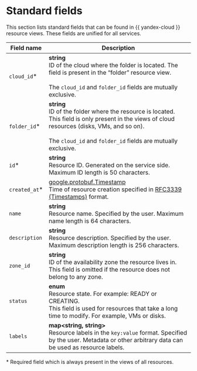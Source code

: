 # Standard fields

This section lists standard fields that can be found in {{ yandex-cloud }} resource views. These fields are unified for all services.

| Field name | Description |
| ----- | ----- |
| `cloud_id`* | <b>string</b> <br/> ID of the cloud where the folder is located. The field is present in the <q>folder</q> resource view.<br/><br/>The `cloud_id` and `folder_id` fields are mutually exclusive. |
| `folder_id`* | <b>string</b> <br/> ID of the folder where the resource is located. This field is only present in the views of cloud resources (disks, VMs, and so on).<br/><br/>The `cloud_id` and `folder_id` fields are mutually exclusive. |
| `id`* | <b>string</b> <br/> Resource ID. Generated on the service side. Maximum ID length is 50 characters. |
| `created_at`* | [google.protobuf.Timestamp](https://github.com/protocolbuffers/protobuf/blob/master/src/google/protobuf/timestamp.proto)<br/> Time of resource creation specified in [RFC3339 (Timestamps)](https://www.ietf.org/rfc/rfc3339.txt) format. |
| `name` | <b>string</b> <br/>Resource name. Specified by the user. Maximum name length is 64 characters. |
| `description` | <b>string</b> <br/> Resource description. Specified by the user. Maximum description length is 256 characters. |
| `zone_id` | <b>string</b> <br/> ID of the availability zone the resource lives in.<br/>This field is omitted if the resource does not belong to any zone. |
| `status` | <b>enum</b> <br/> Resource state. For example: READY or CREATING.<br/>This field is used for resources that take a long time to modify. For example, VMs or disks. |
| `labels` | <b>map<string, string></b> <br/> Resource labels in the `` key:value `` format. Specified by the user. Metadata or other arbitrary data can be used as resource labels. |

\* Required field which is always present in the views of all resources.


